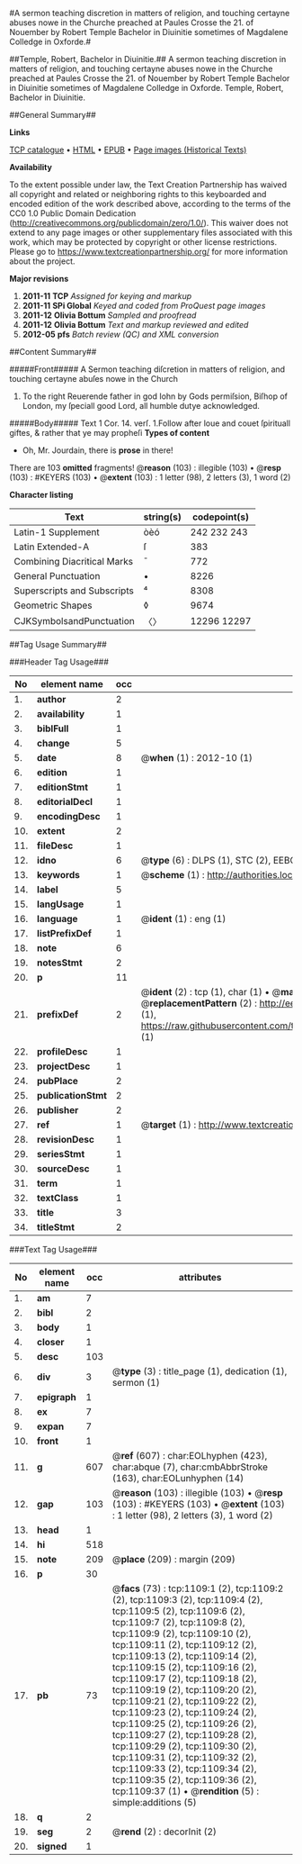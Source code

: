 #A sermon teaching discretion in matters of religion, and touching certayne abuses nowe in the Churche preached at Paules Crosse the 21. of Nouember by Robert Temple Bachelor in Diuinitie sometimes of Magdalene Colledge in Oxforde.#

##Temple, Robert, Bachelor in Diuinitie.##
A sermon teaching discretion in matters of religion, and touching certayne abuses nowe in the Churche preached at Paules Crosse the 21. of Nouember by Robert Temple Bachelor in Diuinitie sometimes of Magdalene Colledge in Oxforde.
Temple, Robert, Bachelor in Diuinitie.

##General Summary##

**Links**

[TCP catalogue](http://www.ota.ox.ac.uk/tcp/)  • 
[HTML](http://tei.it.ox.ac.uk/tcp/Texts-HTML/free/A13/A13578.html)  • 
[EPUB](http://tei.it.ox.ac.uk/tcp/Texts-EPUB/free/A13/A13578.epub) • 
[Page images (Historical Texts)](https://historicaltexts.jisc.ac.uk/eebo-99836820e)

**Availability**

To the extent possible under law, the Text Creation Partnership has waived all copyright and related or neighboring rights to this keyboarded and encoded edition of the work described above, according to the terms of the CC0 1.0 Public Domain Dedication (http://creativecommons.org/publicdomain/zero/1.0/). This waiver does not extend to any page images or other supplementary files associated with this work, which may be protected by copyright or other license restrictions. Please go to https://www.textcreationpartnership.org/ for more information about the project.

**Major revisions**

1. __2011-11__ __TCP__ *Assigned for keying and markup*
1. __2011-11__ __SPi Global__ *Keyed and coded from ProQuest page images*
1. __2011-12__ __Olivia Bottum__ *Sampled and proofread*
1. __2011-12__ __Olivia Bottum__ *Text and markup reviewed and edited*
1. __2012-05__ __pfs__ *Batch review (QC) and XML conversion*

##Content Summary##

#####Front#####
A Sermon teaching diſcretion in matters of religion, and touching certayne abuſes nowe in the Church
1. To the right Reuerende father in god Iohn by Gods permiſsion, Biſhop of London, my ſpeciall good Lord, all humble dutye acknowledged.

#####Body#####
Text 1 Cor. 14. verſ. 1.Follow after loue and couet ſpirituall giftes, & rather that ye may propheſi
**Types of content**

  * Oh, Mr. Jourdain, there is **prose** in there!

There are 103 **omitted** fragments! 
 @__reason__ (103) : illegible (103)  •  @__resp__ (103) : #KEYERS (103)  •  @__extent__ (103) : 1 letter (98), 2 letters (3), 1 word (2)

**Character listing**


|Text|string(s)|codepoint(s)|
|---|---|---|
|Latin-1 Supplement|òèó|242 232 243|
|Latin Extended-A|ſ|383|
|Combining             Diacritical Marks|̄|772|
|General Punctuation|•|8226|
|Superscripts             and Subscripts|⁴|8308|
|Geometric Shapes|◊|9674|
|CJKSymbolsandPunctuation|〈〉|12296 12297|

##Tag Usage Summary##

###Header Tag Usage###

|No|element name|occ|attributes|
|---|---|---|---|
|1.|__author__|2||
|2.|__availability__|1||
|3.|__biblFull__|1||
|4.|__change__|5||
|5.|__date__|8| @__when__ (1) : 2012-10 (1)|
|6.|__edition__|1||
|7.|__editionStmt__|1||
|8.|__editorialDecl__|1||
|9.|__encodingDesc__|1||
|10.|__extent__|2||
|11.|__fileDesc__|1||
|12.|__idno__|6| @__type__ (6) : DLPS (1), STC (2), EEBO-CITATION (1), PROQUEST (1), VID (1)|
|13.|__keywords__|1| @__scheme__ (1) : http://authorities.loc.gov/ (1)|
|14.|__label__|5||
|15.|__langUsage__|1||
|16.|__language__|1| @__ident__ (1) : eng (1)|
|17.|__listPrefixDef__|1||
|18.|__note__|6||
|19.|__notesStmt__|2||
|20.|__p__|11||
|21.|__prefixDef__|2| @__ident__ (2) : tcp (1), char (1)  •  @__matchPattern__ (2) : ([0-9\-]+):([0-9IVX]+) (1), (.+) (1)  •  @__replacementPattern__ (2) : http://eebo.chadwyck.com/downloadtiff?vid=$1&page=$2 (1), https://raw.githubusercontent.com/textcreationpartnership/Texts/master/tcpchars.xml#$1 (1)|
|22.|__profileDesc__|1||
|23.|__projectDesc__|1||
|24.|__pubPlace__|2||
|25.|__publicationStmt__|2||
|26.|__publisher__|2||
|27.|__ref__|1| @__target__ (1) : http://www.textcreationpartnership.org/docs/. (1)|
|28.|__revisionDesc__|1||
|29.|__seriesStmt__|1||
|30.|__sourceDesc__|1||
|31.|__term__|1||
|32.|__textClass__|1||
|33.|__title__|3||
|34.|__titleStmt__|2||


###Text Tag Usage###

|No|element name|occ|attributes|
|---|---|---|---|
|1.|__am__|7||
|2.|__bibl__|2||
|3.|__body__|1||
|4.|__closer__|1||
|5.|__desc__|103||
|6.|__div__|3| @__type__ (3) : title_page (1), dedication (1), sermon (1)|
|7.|__epigraph__|1||
|8.|__ex__|7||
|9.|__expan__|7||
|10.|__front__|1||
|11.|__g__|607| @__ref__ (607) : char:EOLhyphen (423), char:abque (7), char:cmbAbbrStroke (163), char:EOLunhyphen (14)|
|12.|__gap__|103| @__reason__ (103) : illegible (103)  •  @__resp__ (103) : #KEYERS (103)  •  @__extent__ (103) : 1 letter (98), 2 letters (3), 1 word (2)|
|13.|__head__|1||
|14.|__hi__|518||
|15.|__note__|209| @__place__ (209) : margin (209)|
|16.|__p__|30||
|17.|__pb__|73| @__facs__ (73) : tcp:1109:1 (2), tcp:1109:2 (2), tcp:1109:3 (2), tcp:1109:4 (2), tcp:1109:5 (2), tcp:1109:6 (2), tcp:1109:7 (2), tcp:1109:8 (2), tcp:1109:9 (2), tcp:1109:10 (2), tcp:1109:11 (2), tcp:1109:12 (2), tcp:1109:13 (2), tcp:1109:14 (2), tcp:1109:15 (2), tcp:1109:16 (2), tcp:1109:17 (2), tcp:1109:18 (2), tcp:1109:19 (2), tcp:1109:20 (2), tcp:1109:21 (2), tcp:1109:22 (2), tcp:1109:23 (2), tcp:1109:24 (2), tcp:1109:25 (2), tcp:1109:26 (2), tcp:1109:27 (2), tcp:1109:28 (2), tcp:1109:29 (2), tcp:1109:30 (2), tcp:1109:31 (2), tcp:1109:32 (2), tcp:1109:33 (2), tcp:1109:34 (2), tcp:1109:35 (2), tcp:1109:36 (2), tcp:1109:37 (1)  •  @__rendition__ (5) : simple:additions (5)|
|18.|__q__|2||
|19.|__seg__|2| @__rend__ (2) : decorInit (2)|
|20.|__signed__|1||
